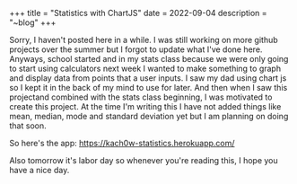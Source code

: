 +++
title = "Statistics with ChartJS"
date = 2022-09-04
description = "~blog"
+++

Sorry, I haven't posted here in a while. I was still working on more github projects over the summer but I forgot to update what I've done here. Anyways, school started and in my stats class because we were only going to start using calculators next week I wanted to make something to graph and display data from points that a user inputs. I saw my dad using chart js so I kept it in the back of my mind to use for later. And then when I saw this projectand combined with the stats class beginning, I was motivated to create this project. At the time I'm writing this I have not added things like mean, median, mode and standard deviation yet but I am planning on doing that soon.

So here's the app: https://kach0w-statistics.herokuapp.com/

Also tomorrow it's labor day so whenever you're reading this, I hope you have a nice day.
